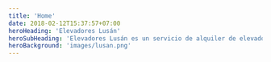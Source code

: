 ```yaml
---
title: 'Home'
date: 2018-02-12T15:37:57+07:00
heroHeading: 'Elevadores Lusán'
heroSubHeading: 'Elevadores Lusán es un servicio de alquiler de elevadores multiuso'
heroBackground: 'images/lusan.png'
---
```

